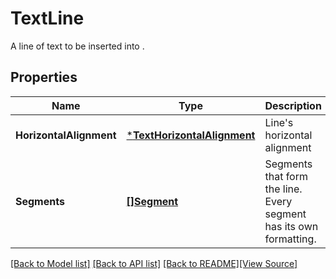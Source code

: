 # TextLine
A line of text to be inserted into .

## Properties
Name | Type | Description | Notes
------------ | ------------- | ------------- | -------------
**HorizontalAlignment** | [***TextHorizontalAlignment**](TextHorizontalAlignment.md) | Line&#39;s horizontal alignment | [optional] [default to null]
**Segments** | [**[]Segment**](Segment.md) | Segments that form the line. Every segment has its own formatting. | [default to null]

[[Back to Model list]](../README.md#documentation-for-models) [[Back to API list]](../README.md#documentation-for-api-endpoints) [[Back to README]](../README.md)[[View Source]](../text_line.go)


